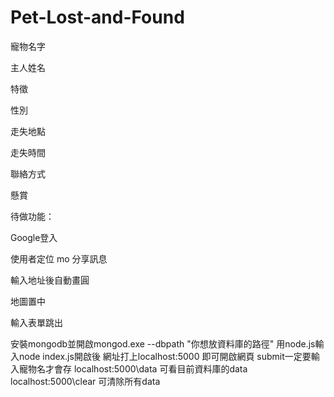 Pet-Lost-and-Found
==================
寵物名字

主人姓名

特徵

性別

走失地點

走失時間

聯絡方式

懸賞

待做功能：

Google登入

使用者定位
mo
分享訊息

輸入地址後自動畫圓

地圖置中

輸入表單跳出




安裝mongodb並開啟mongod.exe --dbpath "你想放資料庫的路徑"
用node.js輸入node index.js開啟後
網址打上localhost:5000 即可開啟網頁
submit一定要輸入寵物名才會存
localhost:5000\data 可看目前資料庫的data
localhost:5000\clear 可清除所有data